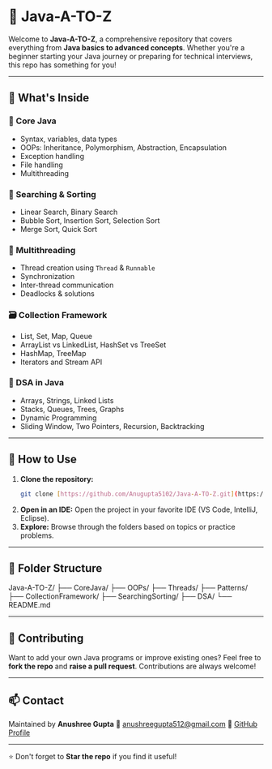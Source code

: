 # 📘 Java-A-TO-Z

Welcome to **Java-A-TO-Z**, a comprehensive repository that covers everything from **Java basics to advanced concepts**. Whether you're a beginner starting your Java journey or preparing for technical interviews, this repo has something for you!

---

## 📌 What's Inside

### 🧱 Core Java
- Syntax, variables, data types
- OOPs: Inheritance, Polymorphism, Abstraction, Encapsulation
- Exception handling
- File handling
- Multithreading

### 🔄 Searching & Sorting
- Linear Search, Binary Search
- Bubble Sort, Insertion Sort, Selection Sort
- Merge Sort, Quick Sort

### 🧵 Multithreading
- Thread creation using `Thread` & `Runnable`
- Synchronization
- Inter-thread communication
- Deadlocks & solutions

### 🗃 Collection Framework
- List, Set, Map, Queue
- ArrayList vs LinkedList, HashSet vs TreeSet
- HashMap, TreeMap
- Iterators and Stream API

### 🧠 DSA in Java
- Arrays, Strings, Linked Lists
- Stacks, Queues, Trees, Graphs
- Dynamic Programming
- Sliding Window, Two Pointers, Recursion, Backtracking

---

## 🚀 How to Use

1.  **Clone the repository:**
    ```bash
    git clone [https://github.com/Anugupta5102/Java-A-TO-Z.git](https://github.com/Anugupta5102/Java-A-TO-Z.git)
    ```
2.  **Open in an IDE:** Open the project in your favorite IDE (VS Code, IntelliJ, Eclipse).
3.  **Explore:** Browse through the folders based on topics or practice problems.

---

## 📂 Folder Structure
Java-A-TO-Z/
├── CoreJava/
├── OOPs/
├── Threads/
├── Patterns/
├── CollectionFramework/
├── SearchingSorting/
├── DSA/
└── README.md

---

## 🙌 Contributing

Want to add your own Java programs or improve existing ones? Feel free to **fork the repo** and **raise a pull request**. Contributions are always welcome!

---

## 📫 Contact

Maintained by **Anushree Gupta**
📧 anushreegupta512@gmail.com
🔗 [GitHub Profile](https://github.com/Anugupta5102)

---

⭐ Don't forget to **Star the repo** if you find it useful!
